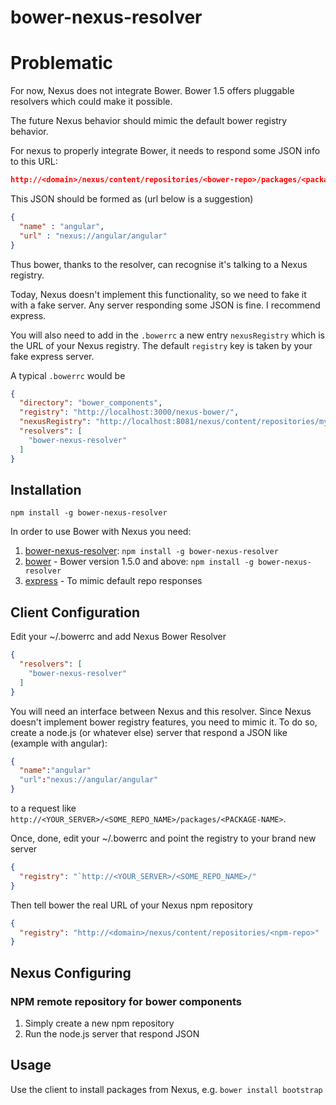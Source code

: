 # bower-nexus-resolver

# Problematic

For now, Nexus does not integrate Bower. Bower 1.5 offers pluggable resolvers which could make it possible.

The future Nexus behavior should mimic the default bower registry behavior.

For nexus to properly integrate Bower, it needs to respond some JSON info to this URL:
```json
http://<domain>/nexus/content/repositories/<bower-repo>/packages/<package-name>
```
This JSON should be formed as (url below is a suggestion)
```json
{
  "name" : "angular",
  "url" : "nexus://angular/angular"
}
```

Thus bower, thanks to the resolver, can recognise it's talking to a Nexus registry.

Today, Nexus doesn't implement this functionality, so we need to fake it with a fake server.
Any server responding some JSON is fine. I recommend express.

You will also need to add in the `.bowerrc` a new entry `nexusRegistry` which is the URL of your Nexus registry.
The default `registry` key is taken by your fake express server.

A typical `.bowerrc` would be
```json
{
  "directory": "bower_components",
  "registry": "http://localhost:3000/nexus-bower/",
  "nexusRegistry": "http://localhost:8081/nexus/content/repositories/my-bower-repository/",
  "resolvers": [
    "bower-nexus-resolver"
  ]
}
```


## Installation
`npm install -g bower-nexus-resolver`

In order to use Bower with Nexus you need:

1. [bower-nexus-resolver](https://www.npmjs.com/package/bower-art-resolver): `npm install -g bower-nexus-resolver`
2. [bower](https://www.npmjs.com/package/bower) - Bower version 1.5.0 and above: `npm install -g bower-nexus-resolver`
3. [express](https://www.npmjs.com/package/express) - To mimic default repo responses

## Client Configuration
Edit your ~/.bowerrc and add Nexus Bower Resolver
```json
{
  "resolvers": [
    "bower-nexus-resolver"
  ]
}
```

You will need an interface between Nexus and this resolver. Since Nexus doesn't implement bower registry features, you need to mimic it.
To do so, create a node.js (or whatever else) server that respond a JSON like (example with angular):
```json
{
  "name":"angular"
  "url":"nexus://angular/angular"
}
```
to a request like `http://<YOUR_SERVER>/<SOME_REPO_NAME>/packages/<PACKAGE-NAME>`.


Once, done, edit your ~/.bowerrc and point the registry to your brand new server
```json
{
  "registry": "`http://<YOUR_SERVER>/<SOME_REPO_NAME>/"
}
```

Then tell bower the real URL of your Nexus npm repository
```json
{
  "registry": "http://<domain>/nexus/content/repositories/<npm-repo>"
}
```

## Nexus Configuring 

### NPM remote repository for bower components
1. Simply create a new npm repository
2. Run the node.js server that respond JSON

## Usage

Use the client to install packages from Nexus, e.g. `bower install bootstrap`